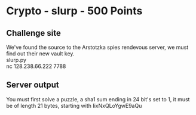 # Crypto - slurp - 500 Points

## Challenge site  

We've found the source to the Arstotzka spies rendevous server, we must find out their new vault key.  
slurp.py  
nc 128.238.66.222 7788  

## Server output  

You must first solve a puzzle, a sha1 sum ending in 24 bit's set to 1, it must be of length 21 bytes, starting with IixNxQLoYgwE9aQu  


